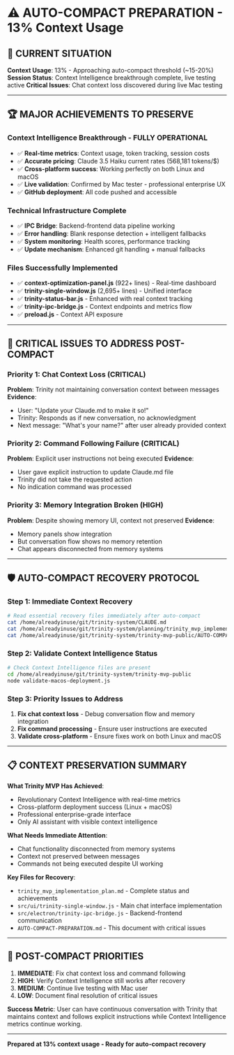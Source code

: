 # ⚠️ AUTO-COMPACT PREPARATION - 13% Context Usage

## 🎯 CURRENT SITUATION

**Context Usage**: 13% - Approaching auto-compact threshold (~15-20%)
**Session Status**: Context Intelligence breakthrough complete, live testing active
**Critical Issues**: Chat context loss discovered during live Mac testing

---

## 🏆 MAJOR ACHIEVEMENTS TO PRESERVE

### **Context Intelligence Breakthrough - FULLY OPERATIONAL**
- ✅ **Real-time metrics**: Context usage, token tracking, session costs
- ✅ **Accurate pricing**: Claude 3.5 Haiku current rates (568,181 tokens/$)
- ✅ **Cross-platform success**: Working perfectly on both Linux and macOS
- ✅ **Live validation**: Confirmed by Mac tester - professional enterprise UX
- ✅ **GitHub deployment**: All code pushed and accessible

### **Technical Infrastructure Complete**
- ✅ **IPC Bridge**: Backend-frontend data pipeline working
- ✅ **Error handling**: Blank response detection + intelligent fallbacks
- ✅ **System monitoring**: Health scores, performance tracking
- ✅ **Update mechanism**: Enhanced git handling + manual fallbacks

### **Files Successfully Implemented**
- ✅ **context-optimization-panel.js** (922+ lines) - Real-time dashboard
- ✅ **trinity-single-window.js** (2,695+ lines) - Unified interface
- ✅ **trinity-status-bar.js** - Enhanced with real context tracking
- ✅ **trinity-ipc-bridge.js** - Context endpoints and metrics flow
- ✅ **preload.js** - Context API exposure

---

## 🚨 CRITICAL ISSUES TO ADDRESS POST-COMPACT

### **Priority 1: Chat Context Loss (CRITICAL)**
**Problem**: Trinity not maintaining conversation context between messages
**Evidence**: 
- User: "Update your Claude.md to make it so!"
- Trinity: Responds as if new conversation, no acknowledgment
- Next message: "What's your name?" after user already provided context

### **Priority 2: Command Following Failure (CRITICAL)**  
**Problem**: Explicit user instructions not being executed
**Evidence**:
- User gave explicit instruction to update Claude.md file
- Trinity did not take the requested action
- No indication command was processed

### **Priority 3: Memory Integration Broken (HIGH)**
**Problem**: Despite showing memory UI, context not preserved
**Evidence**: 
- Memory panels show integration
- But conversation flow shows no memory retention
- Chat appears disconnected from memory systems

---

## 🛡️ AUTO-COMPACT RECOVERY PROTOCOL

### **Step 1: Immediate Context Recovery**
```bash
# Read essential recovery files immediately after auto-compact
cat /home/alreadyinuse/git/trinity-system/CLAUDE.md
cat /home/alreadyinuse/git/trinity-system/planning/trinity_mvp_implementation_plan.md
cat /home/alreadyinuse/git/trinity-system/trinity-mvp-public/AUTO-COMPACT-PREPARATION.md
```

### **Step 2: Validate Context Intelligence Status**
```bash
# Check Context Intelligence files are present
cd /home/alreadyinuse/git/trinity-system/trinity-mvp-public
node validate-macos-deployment.js
```

### **Step 3: Priority Issues to Address**
1. **Fix chat context loss** - Debug conversation flow and memory integration
2. **Fix command processing** - Ensure user instructions are executed
3. **Validate cross-platform** - Ensure fixes work on both Linux and macOS

---

## 📋 CONTEXT PRESERVATION SUMMARY

**What Trinity MVP Has Achieved**:
- Revolutionary Context Intelligence with real-time metrics
- Cross-platform deployment success (Linux + macOS)
- Professional enterprise-grade interface
- Only AI assistant with visible context intelligence

**What Needs Immediate Attention**:
- Chat functionality disconnected from memory systems
- Context not preserved between messages
- Commands not being executed despite UI working

**Key Files for Recovery**:
- `trinity_mvp_implementation_plan.md` - Complete status and achievements
- `src/ui/trinity-single-window.js` - Main chat interface implementation
- `src/electron/trinity-ipc-bridge.js` - Backend-frontend communication
- `AUTO-COMPACT-PREPARATION.md` - This document with critical issues

---

## 🎯 POST-COMPACT PRIORITIES

1. **IMMEDIATE**: Fix chat context loss and command following
2. **HIGH**: Verify Context Intelligence still works after recovery
3. **MEDIUM**: Continue live testing with Mac user
4. **LOW**: Document final resolution of critical issues

**Success Metric**: User can have continuous conversation with Trinity that maintains context and follows explicit instructions while Context Intelligence metrics continue working.

---

**Prepared at 13% context usage - Ready for auto-compact recovery**
